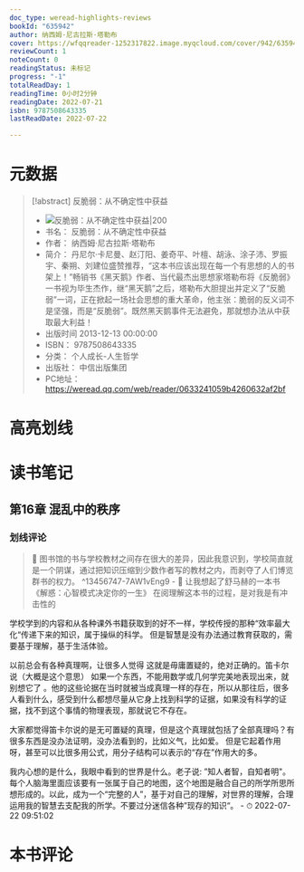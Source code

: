 ```yaml
---
doc_type: weread-highlights-reviews
bookId: "635942"
author: 纳西姆·尼古拉斯·塔勒布
cover: https://wfqqreader-1252317822.image.myqcloud.com/cover/942/635942/t7_635942.jpg
reviewCount: 1
noteCount: 0
readingStatus: 未标记
progress: "-1"
totalReadDay: 1
readingTime: 0小时2分钟
readingDate: 2022-07-21
isbn: 9787508643335
lastReadDate: 2022-07-22

---
```

# 元数据
> [!abstract] 反脆弱：从不确定性中获益
> - ![ 反脆弱：从不确定性中获益|200](https://wfqqreader-1252317822.image.myqcloud.com/cover/942/635942/t7_635942.jpg)
> - 书名： 反脆弱：从不确定性中获益
> - 作者： 纳西姆·尼古拉斯·塔勒布
> - 简介： 丹尼尔·卡尼曼、赵汀阳、姜奇平、叶檀、胡泳、涂子沛、罗振宇、秦朔、刘建位盛赞推荐，“这本书应该出现在每一个有思想的人的书架上！”畅销书《黑天鹅》作者、当代最杰出思想家塔勒布将《反脆弱》一书视为毕生杰作，继“黑天鹅”之后，塔勒布大胆提出并定义了“反脆弱”一词，正在掀起一场社会思想的重大革命，他主张：脆弱的反义词不是坚强，而是“反脆弱”。既然黑天鹅事件无法避免，那就想办法从中获取最大利益！
> - 出版时间 2013-12-13 00:00:00
> - ISBN： 9787508643335
> - 分类： 个人成长-人生哲学
> - 出版社： 中信出版集团
> - PC地址：https://weread.qq.com/web/reader/0633241059b4260632af2bf

# 高亮划线

# 读书笔记

## 第16章 混乱中的秩序

### 划线评论
> 📌 图书馆的书与学校教材之间存在很大的差异，因此我意识到，学校简直就是一个阴谋，通过把知识压缩到少数作者写的教材之内，而剥夺了人们博览群书的权力。  ^13456747-7AW1vEng9
    - 💭 让我想起了舒马赫的一本书《解惑：心智模式决定你的一生》
在阅理解这本书的过程，是对我是有冲击性的
 
学校学到的内容和从各种课外书籍获取到的好不一样，学校传授的那种“效率最大化“传递下来的知识，属于操纵的科学。 但是智慧是没有办法通过教育获取的，需要基于理解，基于生活体验。

 以前总会有各种真理啊，让很多人觉得 这就是毋庸置疑的，绝对正确的。笛卡尔说（大概是这个意思） 如果一个东西，不能用数学或几何学完美地表现出来，就别想它了  。他的这些论据在当时就被当成真理一样的存在，所以从那往后，很多人看到什么，感受到什么都想尽量从它身上找到科学的证据，如果没有科学的证据，找不到这个事情的物理表现，那就说它不存在。

大家都觉得笛卡尔说的是无可置疑的真理，但是这个真理就包括了全部真理吗？有很多东西是没办法证明，没办法看到的，比如义气，比如爱。 但是它起着作用呀，甚至可以比很多用公式，用分子结构可以表示的“存在”作用大的多。

我内心想的是什么，我眼中看到的世界是什么。老子说: ”知人者智，自知者明"。每个人脑海里面应该要有一张属于自己的地图，这个地图是融合自己的所学所思所想形成的。以此，成为一个“完整的人”，基于对自己的理解，对世界的理解，合理运用我的智慧去支配我的所学。不要过分迷信各种”现存的知识“。
    - ⏱ 2022-07-22 09:51:02
   
# 本书评论
